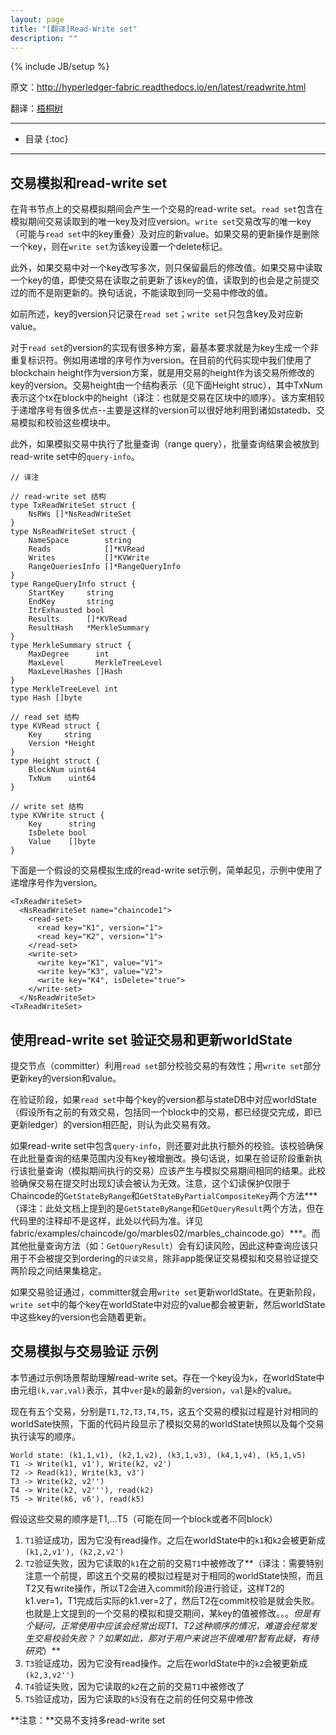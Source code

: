 ```yaml
---
layout: page
title: "[翻译]Read-Write set"
description: ""
---
```

{% include JB/setup %}

原文：<http://hyperledger-fabric.readthedocs.io/en/latest/readwrite.html>

翻译：[梧桐树](https://wutongtree.com)

---

* 目录
{:toc}

---

## 交易模拟和read-write set
在背书节点上的交易模拟期间会产生一个交易的read-write set。`read set`包含在模拟期间交易读取到的唯一key及对应version。`write set`交易改写的唯一key（可能与`read set`中的key重叠）及对应的新value。如果交易的更新操作是删除一个key，则在`write set`为该key设置一个delete标记。

此外，如果交易中对一个key改写多次，则只保留最后的修改值。如果交易中读取一个key的值，即使交易在读取之前更新了该key的值，读取到的也会是之前提交过的而不是刚更新的。换句话说，不能读取到同一交易中修改的值。

如前所述，key的version只记录在`read set`；`write set`只包含key及对应新value。

对于`read set`的version的实现有很多种方案，最基本要求就是为key生成一个非重复标识符。例如用递增的序号作为version。在目前的代码实现中我们使用了blockchain height作为version方案，就是用交易的height作为该交易所修改的key的version。交易height由一个结构表示（见下面Height struc），其中TxNum表示这个tx在block中的height（译注：也就是交易在区块中的顺序）。该方案相较于递增序号有很多优点--主要是这样的version可以很好地利用到诸如statedb、交易模拟和校验这些模块中。

此外，如果模拟交易中执行了批量查询（range query），批量查询结果会被放到read-write set中的`query-info`。

	// 译注
	
	// read-write set 结构
	type TxReadWriteSet struct {
		NsRWs []*NsReadWriteSet
	}
	type NsReadWriteSet struct {
		NameSpace        string
		Reads            []*KVRead
		Writes           []*KVWrite
		RangeQueriesInfo []*RangeQueryInfo
	}
	type RangeQueryInfo struct {
		StartKey     string
		EndKey       string
		ItrExhausted bool
		Results      []*KVRead
		ResultHash   *MerkleSummary
	}
	type MerkleSummary struct {
		MaxDegree      int
		MaxLevel       MerkleTreeLevel
		MaxLevelHashes []Hash
	}
	type MerkleTreeLevel int
	type Hash []byte

	// read set 结构
	type KVRead struct {
		Key     string
		Version *Height
	}
	type Height struct {
		BlockNum uint64
		TxNum    uint64
	}
	
	// write set 结构
	type KVWrite struct {
		Key      string
		IsDelete bool
		Value    []byte
	}
	
下面是一个假设的交易模拟生成的read-write set示例，简单起见，示例中使用了递增序号作为version。
		
	<TxReadWriteSet>
	  <NsReadWriteSet name="chaincode1">
	    <read-set>
	      <read key="K1", version="1">
	      <read key="K2", version="1">
	    </read-set>
	    <write-set>
	      <write key="K1", value="V1">
	      <write key="K3", value="V2">
	      <write key="K4", isDelete="true">
	    </write-set>
	  </NsReadWriteSet>
	<TxReadWriteSet>

## 使用read-write set 验证交易和更新worldState
提交节点（committer）利用`read set`部分校验交易的有效性；用`write set`部分更新key的version和value。

在验证阶段，如果`read set`中每个key的version都与stateDB中对应worldState（假设所有之前的有效交易，包括同一个block中的交易，都已经提交完成，即已更新ledger）的version相匹配，则认为此交易有效。

如果read-write set中包含`query-info`，则还要对此执行额外的校验。该校验确保在此批量查询的结果范围内没有key被增删改。换句话说，如果在验证阶段重新执行该批量查询（模拟期间执行的交易）应该产生与模拟交易期间相同的结果。此校验确保交易在提交时出现幻读会被认为无效。注意，这个幻读保护仅限于Chaincode的`GetStateByRange`和`GetStateByPartialCompositeKey`两个方法***（译注：此处文档上提到的是`GetStateByRange`和`GetQueryResult`两个方法，但在代码里的注释却不是这样，此处以代码为准。详见fabric/examples/chaincode/go/marbles02/marbles_chaincode.go）***。而其他批量查询方法（如：`GetQueryResult`）会有幻读风险，因此这种查询应该只用于不会被提交到ordering的`只读交易`，除非app能保证交易模拟和交易验证提交两阶段之间结果集稳定。

如果交易验证通过，committer就会用`write set`更新worldState。在更新阶段，`write set`中的每个key在worldState中对应的value都会被更新，然后worldState中这些key的version也会随着更新。

## 交易模拟与交易验证 示例
本节通过示例场景帮助理解read-write set。存在一个key设为`k`，在worldState中由元组`(k,var,val)`表示，其中`ver`是`k`的最新的version，`val`是`k`的value。

现在有五个交易，分别是`T1,T2,T3,T4,T5`，这五个交易的模拟过程是针对相同的worldSate快照，下面的代码片段显示了模拟交易的worldState快照以及每个交易执行读写的顺序。

	World state: (k1,1,v1), (k2,1,v2), (k3,1,v3), (k4,1,v4), (k5,1,v5)
	T1 -> Write(k1, v1'), Write(k2, v2')
	T2 -> Read(k1), Write(k3, v3')
	T3 -> Write(k2, v2'')
	T4 -> Write(k2, v2'''), read(k2)
	T5 -> Write(k6, v6'), read(k5)

假设这些交易的顺序是T1,...T5（可能在同一个block或者不同block）

1. `T1`验证成功，因为它没有read操作。之后在worldState中的`k1`和`k2`会被更新成`(k1,2,v1'), (k2,2,v2')`
2. `T2`验证失败，因为它读取的`k1`在之前的交易`T1`中被修改了**（译注：需要特别注意一个前提，即这五个交易的模拟过程是对于相同的worldState快照，而且T2又有write操作，所以T2会进入commit阶段进行验证，这样T2的k1.ver=1，T1完成后实际的k1.ver=2了，然后T2在commit校验是就会失败。也就是上文提到的一个交易的模拟和提交期间，某key的值被修改。。。*但是有个疑问，正常使用中应该会经常出现T1、T2这种顺序的情况，难道会经常发生交易校验失败？？如果如此，那对于用户来说岂不很难用?暂有此疑，有待研究*）**
3. `T3`验证成功，因为它没有read操作。之后在worldState中的`k2`会被更新成`(k2,3,v2'')`
4. `T4`验证失败，因为它读取的`k2`在之前的交易`T1`中被修改了
5. `T5`验证成功，因为它读取的`k5`没有在之前的任何交易中修改

**注意：**交易不支持多read-write set
